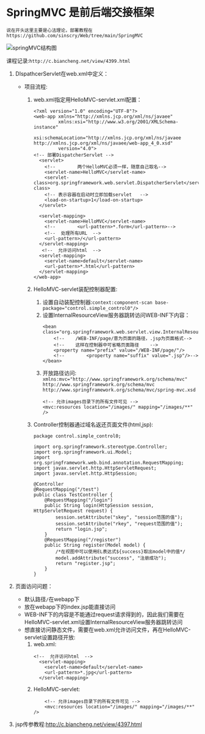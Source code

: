 # SpringMVC 是前后端交接框架

`说在开头这里主要是心法理论，部署教程在https://github.com/sinscry/Web/tree/main/SpringMVC`

![springMVC结构图](/photo/Spring_MVC_工作原理图.png)
			
			
课程记录:`http://c.biancheng.net/view/4399.html`			

1. DIspathcerServlet在web.xml中定义：
	* 项目流程: 
		1. web.xml指定用HelloMVC-servlet.xml配置：
			```
			<?xml version="1.0" encoding="UTF-8"?>
			<web-app xmlns="http://xmlns.jcp.org/xml/ns/javaee"
					 xmlns:xsi="http://www.w3.org/2001/XMLSchema-instance"
					 xsi:schemaLocation="http://xmlns.jcp.org/xml/ns/javaee http://xmlns.jcp.org/xml/ns/javaee/web-app_4_0.xsd"
					 version="4.0">
			<!-- 部署DispatcherServlet -->
			  <servlet>
				<!--        两个HelloMVC必须一样，随意自己取名-->
				<servlet-name>HelloMVC</servlet-name>
				<servlet-class>org.springframework.web.servlet.DispatcherServlet</servlet-class>
				<!-- 表示容器在启动时立即加载servlet   -->
				<load-on-startup>1</load-on-startup>
			  </servlet>

			  <servlet-mapping>
				<servlet-name>HelloMVC</servlet-name>
				<!--        <url-pattern>*.form</url-pattern>-->
				<!--  处理所有URL  -->
				<url-pattern>/</url-pattern>
			  </servlet-mapping>
			   <!--  允许访问html  -->
			  <servlet-mapping>
				<servlet-name>default</servlet-name>
				<url-pattern>*.html</url-pattern>
			  </servlet-mapping>
			</web-app>
			```
		2. HelloMVC-servlet装配控制器配置:
			1. 设置自动装配控制器:`context:component-scan base-package="control.simple_control0"/>`
			2. 设置InternalResourceView服务器跳转访问WEB-INF下内容：
				```
				<bean class="org.springframework.web.servlet.view.InternalResourceViewResolver">
					<!--    /WEB-INF/page/意为页面的路径，.jsp为页面格式-->
					<!--    这样在控制器中可省略页面路径    -->
					<property name="prefix" value="/WEB-INF/page/"/>
					<!--        <property name="suffix" value=".jsp"/>-->
				</bean>
				```
			3. 开放路径访问:
				`xmlns:mvc="http://www.springframework.org/schema/mvc"`
				`http://www.springframework.org/schema/mvc http://www.springframework.org/schema/mvc/spring-mvc.xsd`
				```
				<!-- 允许images目录下的所有文件可见 -->
				<mvc:resources location="/images/" mapping="/images/**" />
				```
				
		3. Controller控制器通过域名返还页面文件(html,jsp):
			```
			package control.simple_control0;

			import org.springframework.stereotype.Controller;
			import org.springframework.ui.Model;
			import org.springframework.web.bind.annotation.RequestMapping;
			import javax.servlet.http.HttpServletRequest;
			import javax.servlet.http.HttpSession;

			@Controller
			@RequestMapping("/test")
			public class TestController {
				@RequestMapping("/login")
				public String login(HttpSession session, HttpServletRequest request) {
					session.setAttribute("skey", "session范围的值");
					session.setAttribute("rkey", "request范围的值");
					return "login.jsp";
				}
				@RequestMapping("/register")
				public String register(Model model) {
					/*在视图中可以使用EL表达式${success}取出model中的值*/
					model.addAttribute("success", "注册成功");
					return "register.jsp";
				}
			}
			```
			

2. 页面访问问题：
	* 默认路径`/`在webapp下
	* 放在webapp下的index.jsp能直接访问		
	* WEB-INF下的内容是不能通过request请求得到的，因此我们需要在HelloMVC-servlet.xml设置InternalResourceView服务器跳转访问
	* 想直接访问静态文件，需要在web.xml允许访问文件，再在HelloMVC-servlet设置路径开放:
		1. web.xml:
			```
			<!--  允许访问html  -->
			  <servlet-mapping>
				<servlet-name>default</servlet-name>
				<url-pattern>*.jpg</url-pattern>
			  </servlet-mapping>
			```
		2. HelloMVC-servlet:
			```
				<!-- 允许images目录下的所有文件可见 -->
				<mvc:resources location="/images/" mapping="/images/**" />
			```

3. jsp传参教程:http://c.biancheng.net/view/4397.html
			
			
			
			
			
			
			
			
